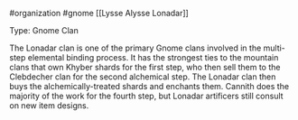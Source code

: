 #organization #gnome [[Lysse Alysse Lonadar]]

Type: Gnome Clan

The Lonadar clan is one of the primary Gnome clans involved in the multi-step elemental binding process. It has the strongest ties to the mountain clans that own Khyber shards for the first step, who then sell them to the Clebdecher clan for the second alchemical step. The Lonadar clan then buys the alchemically-treated shards and enchants them.  Cannith does the majority of the work for the fourth step, but Lonadar artificers still consult on new item designs.
